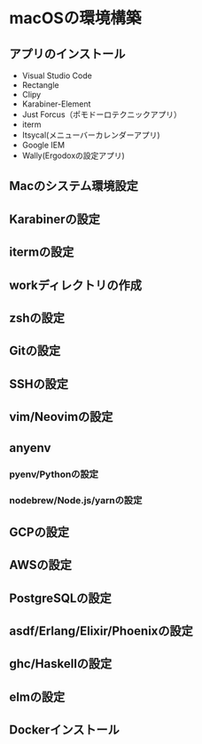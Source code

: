 # macOSの環境構築

## アプリのインストール

- Visual Studio Code
- Rectangle
- Clipy
- Karabiner-Element
- Just Forcus（ポモドーロテクニックアプリ）
- iterm
- Itsycal(メニューバーカレンダーアプリ)
- Google IEM
- Wally(Ergodoxの設定アプリ)

## Macのシステム環境設定
## Karabinerの設定
## itermの設定
## workディレクトリの作成
## zshの設定
## Gitの設定
## SSHの設定
## vim/Neovimの設定
## anyenv
### pyenv/Pythonの設定
### nodebrew/Node.js/yarnの設定
## GCPの設定
## AWSの設定
## PostgreSQLの設定
## asdf/Erlang/Elixir/Phoenixの設定
## ghc/Haskellの設定
## elmの設定
## Dockerインストール
## 
## 
## 
## 
